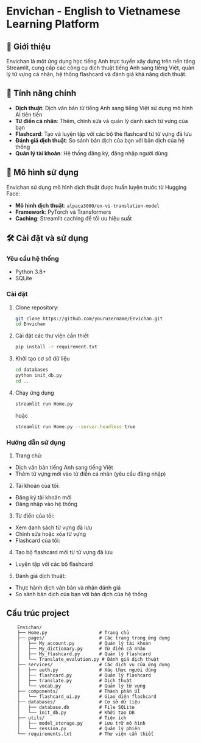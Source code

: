 # Envichan - English to Vietnamese Learning Platform

## 📖 Giới thiệu

Envichan là một ứng dụng học tiếng Anh trực tuyến xây dựng trên nền tảng Streamlit, cung cấp các công cụ dịch thuật tiếng Anh sang tiếng Việt, quản lý từ vựng cá nhân, hệ thống flashcard và đánh giá khả năng dịch thuật.

## 🚀 Tính năng chính

- **Dịch thuật**: Dịch văn bản từ tiếng Anh sang tiếng Việt sử dụng mô hình AI tiên tiến
- **Từ điển cá nhân**: Thêm, chỉnh sửa và quản lý danh sách từ vựng của bạn
- **Flashcard**: Tạo và luyện tập với các bộ thẻ flashcard từ từ vựng đã lưu
- **Đánh giá dịch thuật**: So sánh bản dịch của bạn với bản dịch của hệ thống
- **Quản lý tài khoản**: Hệ thống đăng ký, đăng nhập người dùng

## 🧠 Mô hình sử dụng

Envichan sử dụng mô hình dịch thuật được huấn luyện trước từ Hugging Face:

- **Mô hình dịch thuật**: `alpaca3000/en-vi-translation-model`
- **Framework**: PyTorch và Transformers
- **Caching**: Streamlit caching để tối ưu hiệu suất

## 🛠️ Cài đặt và sử dụng

### Yêu cầu hệ thống

- Python 3.8+
- SQLite

### Cài đặt

1. Clone repository:
   ```bash
   git clone https://github.com/yourusername/Envichan.git
   cd Envichan
   ```

2. Cài đặt các thư viện cần thiết
   ```bash
   pip install -r requirement.txt
   ```

3. Khởi tạo cơ sở dữ liệu
   ```bash
   cd databases
   python init_db.py
   cd ..
   ```

4. Chạy ứng dụng
   ```bash
   streamlit run Home.py
   ``` 
   hoặc
   ```bash
   streamlit run Home.py --server.headless true
   ```

### Hướng dẫn sử dụng
1. Trang chủ:

- Dịch văn bản tiếng Anh sang tiếng Việt
- Thêm từ vựng mới vào từ điển cá nhân (yêu cầu đăng nhập)

2. Tài khoản của tôi:

- Đăng ký tài khoản mới
- Đăng nhập vào hệ thống

3. Từ điển của tôi:

- Xem danh sách từ vựng đã lưu
- Chỉnh sửa hoặc xóa từ vựng
- Flashcard của tôi:

4. Tạo bộ flashcard mới từ từ vựng đã lưu
- Luyện tập với các bộ flashcard

5. Đánh giá dịch thuật:

- Thực hành dịch văn bản và nhận đánh giá
- So sánh bản dịch của bạn với bản dịch của hệ thống

## Cấu trúc project
```
    Envichan/
    ├── Home.py                   # Trang chủ
    ├── pages/                    # Các trang trong ứng dụng
    │   ├── My_account.py         # Quản lý tài khoản
    │   ├── My_dictionary.py      # Từ điển cá nhân
    │   ├── My_flashcard.py       # Quản lý flashcard
    │   └── Translate_evalution.py # Đánh giá dịch thuật
    ├── services/                 # Các dịch vụ của ứng dụng
    │   ├── auth.py               # Xác thực người dùng
    │   ├── flashcard.py          # Quản lý flashcard
    │   ├── translate.py          # Dịch thuật
    │   └── vocab.py              # Quản lý từ vựng
    ├── components/               # Thành phần UI
    │   └── flashcard_ui.py       # Giao diện flashcard
    ├── databases/                # Cơ sở dữ liệu
    │   ├── database.db           # File SQLite
    │   └── init_db.py            # Khởi tạo DB
    ├── utils/                    # Tiện ích
    │   ├── model_storage.py      # Lưu trữ mô hình
    │   └── session.py            # Quản lý phiên
    └── requirements.txt          # Thư viện cần thiết
```